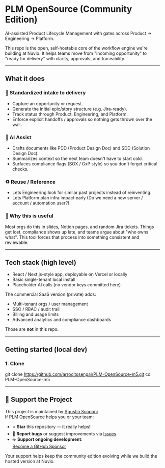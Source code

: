 # PLM OpenSource (Community Edition)

AI-assisted Product Lifecycle Management with gates across Product → Engineering → Platform.

This repo is the open, self-hostable core of the workflow engine we're building at Nuvio. It helps teams move from "incoming opportunity" to "ready for delivery" with clarity, approvals, and traceability.

---

## What it does

### 🔁 Standardized intake to delivery
- Capture an opportunity or request.
- Generate the initial epic/story structure (e.g. Jira-ready).
- Track status through Product, Engineering, and Platform.
- Enforce explicit handoffs / approvals so nothing gets thrown over the wall.

### 📄 AI Assist
- Drafts documents like PDD (Product Design Doc) and SDD (Solution Design Doc).
- Summarizes context so the next team doesn't have to start cold.
- Surfaces compliance flags (SOX / GxP style) so you don't forget critical checks.

### ♻ Reuse / Reference
- Lets Engineering look for similar past projects instead of reinventing.
- Lets Platform plan infra impact early (Do we need a new server / account / automation user?).

### 🧩 Why this is useful
Most orgs do this in slides, Notion pages, and random Jira tickets. Things get lost, compliance shows up late, and teams argue about "who owns what". This tool forces that process into something consistent and reviewable.

---

## Tech stack (high level)

- React / Next.js-style app, deployable on Vercel or locally
- Basic single-tenant local install
- Placeholder AI calls (no vendor keys committed here)

The commercial SaaS version (private) adds:
- Multi-tenant orgs / user management
- SSO / RBAC / audit trail
- Billing and usage limits
- Advanced analytics and compliance dashboards

Those are **not** in this repo.

---

## Getting started (local dev)

### 1. Clone

git clone https://github.com/arrocitosenpai/PLM-OpenSource-m5.git
cd PLM-OpenSource-m5

---

## 💜 Support the Project

This project is maintained by [Agustin Scoponi](https://github.com/arrocitosenpai)  
If PLM OpenSource helps you or your team:

- ⭐ **Star** this repository — it really helps!
- 🐛 **Report bugs** or suggest improvements via [Issues](https://github.com/arrocitosenpai/PLM-OpenSource-m5/issues)
- ☕ **Support ongoing development**:  
  [Become a GitHub Sponsor](https://github.com/sponsors/arrocitosenpai)  

Your support helps keep the community edition evolving while we build the hosted version at Nuvio.

